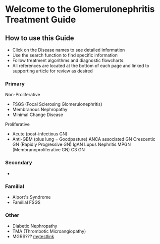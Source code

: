 # **Welcome to the Glomerulonephritis Treatment Guide**
## How to use this Guide
* Click on the Disease names to see detailed information
* Use the search function to find specific information
* Follow treatment algorithms and diagnostic flowcharts
* All references are located at the bottom of each page and linked to supporting article for review as desired
### **Primary**

Non-Proliferative 
 * FSGS (Focal Sclerosing Glomerulonephritis)
 * Membranous Nephropathy
 * Minimal Change Disease

Proliferative
* Acute (post-infectious GN)
* Anti-GBM (plus lung = Goodpasture)
ANCA associated GN
Crescentic GN (Rapidly Progressive GN)
IgAN
Lupus Nephritis 
MPGN (Membranoproliferative GN)
C3 GN
### **Secondary**
* 
### **Familial**
* Alport's Syndrome
* Familial FSGS
### **Other**
* Diabetic Nephropathy
* TMA (Thrombotic Microangiopathy)
* MGRS???
[mytestlink](Test.md)
